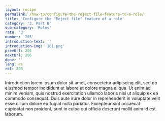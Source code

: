 ```yaml
---
layout: recipe
permalink: /how-to/configure-the-reject-file-feature-to-a-role/
title: 'Configure the "Reject file" feature of a role'
category: '2. Part B'
sub-category: 'Roles'
rate: '3'
number: '205'
introduction-text: ''
introduction-img: '101.png'
prevUrl: 204
nextUrl: 206
done: ''
lang: es
ref: 205
---
```


Introduction lorem ipsum dolor sit amet, consectetur adipiscing elit, sed do eiusmod tempor incididunt ut labore et dolore magna aliqua. Ut enim ad minim veniam, quis nostrud exercitation ullamco laboris nisi ut aliquip ex ea commodo consequat. Duis aute irure dolor in reprehenderit in voluptate velit esse cillum dolore eu fugiat nulla pariatur. Excepteur sint occaecat cupidatat non proident, sunt in culpa qui officia deserunt mollit anim id est laborum.


